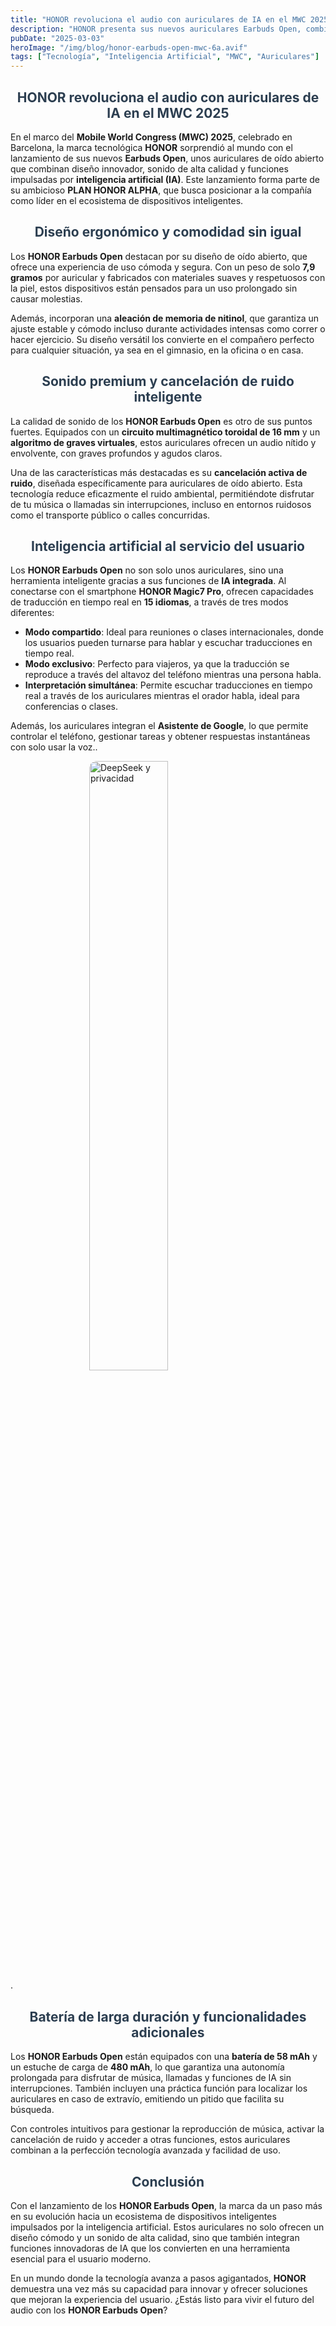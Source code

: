 ```yaml
---
title: "HONOR revoluciona el audio con auriculares de IA en el MWC 2025"
description: "HONOR presenta sus nuevos auriculares Earbuds Open, combinando diseño ergonómico, sonido premium y funciones de inteligencia artificial en el MWC 2025."
pubDate: "2025-03-03"
heroImage: "/img/blog/honor-earbuds-open-mwc-6a.avif"
tags: ["Tecnología", "Inteligencia Artificial", "MWC", "Auriculares"]
---
```


<div style="text-align:center; font-size: 1em; font-weight: bold; color: #2c3e50;">
    <h2>HONOR revoluciona el audio con auriculares de IA en el MWC 2025</h2>
</div>

En el marco del **Mobile World Congress (MWC) 2025**, celebrado en Barcelona, la marca tecnológica **HONOR** sorprendió al mundo con el lanzamiento de sus nuevos **Earbuds Open**, unos auriculares de oído abierto que combinan diseño innovador, sonido de alta calidad y funciones impulsadas por **inteligencia artificial (IA)**. Este lanzamiento forma parte de su ambicioso **PLAN HONOR ALPHA**, que busca posicionar a la compañía como líder en el ecosistema de dispositivos inteligentes.


<div style="text-align:center; font-size: 1em; font-weight: bold; color: #2c3e50;">
    <h2>Diseño ergonómico y comodidad sin igual</h2>
</div>

Los **HONOR Earbuds Open** destacan por su diseño de oído abierto, que ofrece una experiencia de uso cómoda y segura. Con un peso de solo **7,9 gramos** por auricular y fabricados con materiales suaves y respetuosos con la piel, estos dispositivos están pensados para un uso prolongado sin causar molestias.

Además, incorporan una **aleación de memoria de nitinol**, que garantiza un ajuste estable y cómodo incluso durante actividades intensas como correr o hacer ejercicio. Su diseño versátil los convierte en el compañero perfecto para cualquier situación, ya sea en el gimnasio, en la oficina o en casa.

<div style="text-align:center; font-size: 1em; font-weight: bold; color: #2c3e50;">
    <h2>Sonido premium y cancelación de ruido inteligente</h2>
</div>

La calidad de sonido de los **HONOR Earbuds Open** es otro de sus puntos fuertes. Equipados con un **circuito multimagnético toroidal de 16 mm** y un **algoritmo de graves virtuales**, estos auriculares ofrecen un audio nítido y envolvente, con graves profundos y agudos claros.

Una de las características más destacadas es su **cancelación activa de ruido**, diseñada específicamente para auriculares de oído abierto. Esta tecnología reduce eficazmente el ruido ambiental, permitiéndote disfrutar de tu música o llamadas sin interrupciones, incluso en entornos ruidosos como el transporte público o calles concurridas.

<div style="text-align:center; font-size: 1em; font-weight: bold; color: #2c3e50;">
    <h2>Inteligencia artificial al servicio del usuario</h2>
</div>

Los **HONOR Earbuds Open** no son solo unos auriculares, sino una herramienta inteligente gracias a sus funciones de **IA integrada**. Al conectarse con el smartphone **HONOR Magic7 Pro**, ofrecen capacidades de traducción en tiempo real en **15 idiomas**, a través de tres modos diferentes:

- **Modo compartido**: Ideal para reuniones o clases internacionales, donde los usuarios pueden turnarse para hablar y escuchar traducciones en tiempo real.
- **Modo exclusivo**: Perfecto para viajeros, ya que la traducción se reproduce a través del altavoz del teléfono mientras una persona habla.
- **Interpretación simultánea**: Permite escuchar traducciones en tiempo real a través de los auriculares mientras el orador habla, ideal para conferencias o clases.

Además, los auriculares integran el **Asistente de Google**, lo que permite controlar el teléfono, gestionar tareas y obtener respuestas instantáneas con solo usar la voz..<br>

<img src="/img/blog/honor-earbuds-open-mwc-6b.avif" alt="DeepSeek y privacidad" width="50%" style="display:block; margin:auto; border-radius:12px;">
.<br>
<div style="text-align:center; font-size: 1em; font-weight: bold; color: #2c3e50;">
    <h2>Batería de larga duración y funcionalidades adicionales</h2>
</div>

Los **HONOR Earbuds Open** están equipados con una **batería de 58 mAh** y un estuche de carga de **480 mAh**, lo que garantiza una autonomía prolongada para disfrutar de música, llamadas y funciones de IA sin interrupciones. También incluyen una práctica función para localizar los auriculares en caso de extravío, emitiendo un pitido que facilita su búsqueda.

Con controles intuitivos para gestionar la reproducción de música, activar la cancelación de ruido y acceder a otras funciones, estos auriculares combinan a la perfección tecnología avanzada y facilidad de uso.

<div style="text-align:center; font-size: 1em; font-weight: bold; color: #2c3e50;">
    <h2>Conclusión</h2>
</div>

Con el lanzamiento de los **HONOR Earbuds Open**, la marca da un paso más en su evolución hacia un ecosistema de dispositivos inteligentes impulsados por la inteligencia artificial. Estos auriculares no solo ofrecen un diseño cómodo y un sonido de alta calidad, sino que también integran funciones innovadoras de IA que los convierten en una herramienta esencial para el usuario moderno.

En un mundo donde la tecnología avanza a pasos agigantados, **HONOR** demuestra una vez más su capacidad para innovar y ofrecer soluciones que mejoran la experiencia del usuario. ¿Estás listo para vivir el futuro del audio con los **HONOR Earbuds Open**?